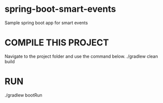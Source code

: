 # spring-boot-smart-events
Sample spring boot app for smart events

# COMPILE THIS PROJECT
Navigate to the project folder and use the command below.
./gradlew clean build

# RUN 
./gradlew bootRun



